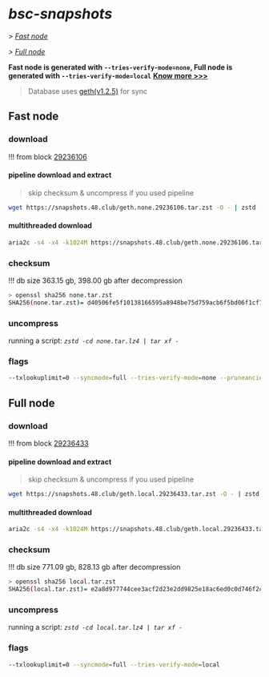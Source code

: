 # *bsc-snapshots*


*\> [Fast node](#fast-node)*

*\> [Full node](#full-node)*

**Fast node is generated with `--tries-verify-mode=none`, Full node is generated with `--tries-verify-mode=local`**
**[Know more >>>](https://github.com/bnb-chain/bsc/pull/926)**

> Database uses [geth(v1.2.5)](https://github.com/bnb-chain/bsc/releases/tag/v1.2.5) for sync


## Fast node

### download

<!-- begin_none -->

!!! from block [29236106](https://bscscan.com/block/29236106)

#### pipeline download and extract
> skip checksum & uncompress if you used pipeline
```bash
wget https://snapshots.48.club/geth.none.29236106.tar.zst -O - | zstd -cd | tar xf -
```

#### multithreaded download

```bash
aria2c -s4 -x4 -k1024M https://snapshots.48.club/geth.none.29236106.tar.zst -o none.tar.zst
```


### checksum

!!! db size 363.15 gb, 398.00 gb after decompression
```bash
> openssl sha256 none.tar.zst
SHA256(none.tar.zst)= d40506fe5f10138166595a8948be75d759acb6f5bd06f1cf7f0364e87eced275
```

<!-- end_none -->

### uncompress


running a script: _`zstd -cd none.tar.lz4 | tar xf -`_


### flags


```bash
--txlookuplimit=0 --syncmode=full --tries-verify-mode=none --pruneancient=true --diffblock=5000
```


## Full node


### download

<!-- begin_local -->

!!! from block [29236433](https://bscscan.com/block/29236433)

#### pipeline download and extract
> skip checksum & uncompress if you used pipeline
```bash
wget https://snapshots.48.club/geth.local.29236433.tar.zst -O - | zstd -cd | tar xf -
```

#### multithreaded download

```bash
aria2c -s4 -x4 -k1024M https://snapshots.48.club/geth.local.29236433.tar.zst -o local.tar.zst
```


### checksum

!!! db size 771.09 gb, 828.13 gb after decompression
```bash
> openssl sha256 local.tar.zst
SHA256(local.tar.zst)= e2a8d977744cee3acf2d23e2dd9825e18ac6ed0c0d746f2c26e76ad277ef18d4
```

<!-- end_local -->


### uncompress


running a script: _`zstd -cd local.tar.lz4 | tar xf -`_


### flags


```bash
--txlookuplimit=0 --syncmode=full --tries-verify-mode=local
```
